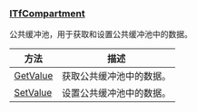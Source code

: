 ### [ITfCompartment](https://learn.microsoft.com/zh-cn/windows/win32/api/msctf/nn-msctf-itfcompartment)

公共缓冲池，用于获取和设置公共缓冲池中的数据。

方法						|描述
-|-
[GetValue][1]			|获取公共缓冲池中的数据。
[SetValue][2]			|设置公共缓冲池中的数据。

[1]: https://learn.microsoft.com/zh-cn/windows/win32/api/msctf/nf-msctf-itfcompartment-getvalue
[2]: https://learn.microsoft.com/zh-cn/windows/win32/api/msctf/nf-msctf-itfcompartment-setvalue